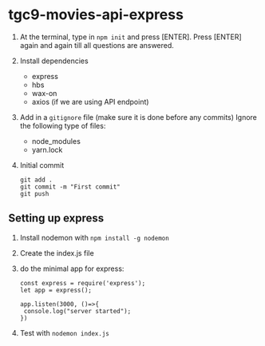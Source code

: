 # tgc9-movies-api-express

1. At the terminal, type in `npm init` and press [ENTER]. Press [ENTER] again and again till all questions are answered.

2. Install dependencies

    * express
    * hbs
    * wax-on
    * axios (if we are using API endpoint)

3. Add in a `gitignore` file (make sure it is done before any commits)
   Ignore the following type of files:

   * node_modules
   * yarn.lock

4. Initial commit

    ```
    git add .
    git commit -m "First commit"
    git push
    ```

## Setting up express

1. Install nodemon with `npm install -g nodemon`

2. Create the index.js file

3. do the minimal app for express:

   ```
   const express = require('express');
   let app = express();

   app.listen(3000, ()=>{
    console.log("server started");
   })
   ```

4. Test with `nodemon index.js`